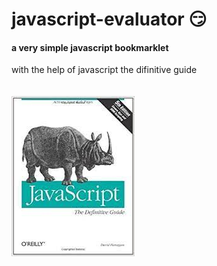 # javascript-evaluator 😏                                             
#### a very simple javascript bookmarklet 
 
with the help of javascript the difinitive guide<br/><br/><br/>
![difinitive guide](download.jpg)
